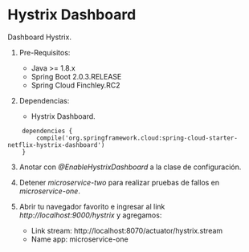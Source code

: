 # Hystrix Dashboard

Dashboard Hystrix.

1. Pre-Requisitos:
	* Java >= 1.8.x
	* Spring Boot 2.0.3.RELEASE
	* Spring Cloud Finchley.RC2

2. Dependencias:
	*  Hystrix Dashboard.
	
```
	dependencies {
		compile('org.springframework.cloud:spring-cloud-starter-netflix-hystrix-dashboard')
	}
```

3. Anotar con *@EnableHystrixDashboard* a la clase de configuración.

4. Detener *microservice-two* para realizar pruebas de fallos en *microservice-one*.

5. Abrir tu navegador favorito e ingresar al link *http://localhost:9000/hystrix* y agregamos:
	* Link stream: http://localhost:8070/actuator/hystrix.stream
	* Name app: microservice-one

